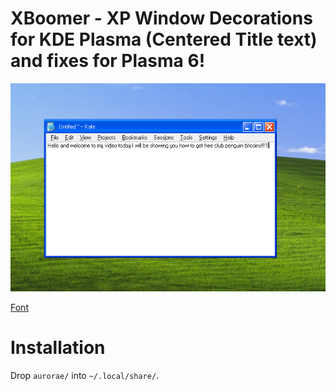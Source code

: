 # XBoomer - XP Window Decorations for KDE Plasma (Centered Title text) and fixes for Plasma 6!

![](screenshot.png)

[Font](https://github.com/wine-mirror/wine/blob/master/fonts/ms_sans_serif.ttf?raw=true)

# Installation

Drop `aurorae/` into `~/.local/share/`.
